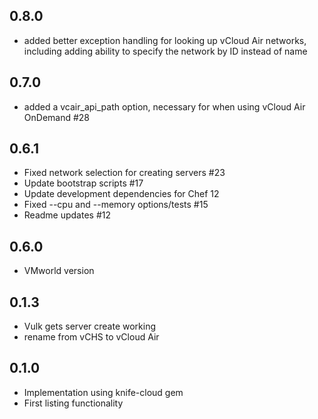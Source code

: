 ## 0.8.0
* added better exception handling for looking up vCloud Air networks, including adding ability to specify the network by ID instead of name

## 0.7.0
* added a vcair_api_path option, necessary for when using vCloud Air OnDemand #28

## 0.6.1
* Fixed network selection for creating servers #23
* Update bootstrap scripts #17
* Update development dependencies for Chef 12
* Fixed --cpu and --memory options/tests #15
* Readme updates #12

## 0.6.0
* VMworld version

## 0.1.3
* Vulk gets server create working
* rename from vCHS to vCloud Air

## 0.1.0
* Implementation using knife-cloud gem
* First listing functionality

